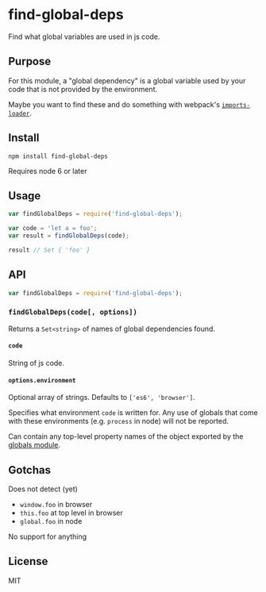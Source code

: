 # find-global-deps

Find what global variables are used in js code.

## Purpose

For this module, a "global dependency" is a global variable used by your code that is not provided by the environment.

Maybe you want to find these and do something with webpack's [`imports-loader`](https://github.com/webpack/imports-loader).

## Install

`npm install find-global-deps`

Requires node 6 or later

## Usage

```js
var findGlobalDeps = require('find-global-deps');

var code = 'let a = foo';
var result = findGlobalDeps(code);

result // Set { 'foo' }
```

## API

```js
var findGlobalDeps = require('find-global-deps');
```

### `findGlobalDeps(code[, options])`

Returns a `Set<string>` of names of global dependencies found.

#### `code`

String of js code.

#### `options.environment`

Optional array of strings. Defaults to `['es6', 'browser']`.

Specifies what environment `code` is written for. Any use of globals that come with these environments (e.g. `process` in node) will not be reported.

Can contain any top-level property names of the object exported by the [globals module](https://github.com/sindresorhus/globals).

## Gotchas

Does not detect (yet)

- `window.foo` in browser
- `this.foo` at top level in browser
- `global.foo` in node

No support for anything

## License

MIT
